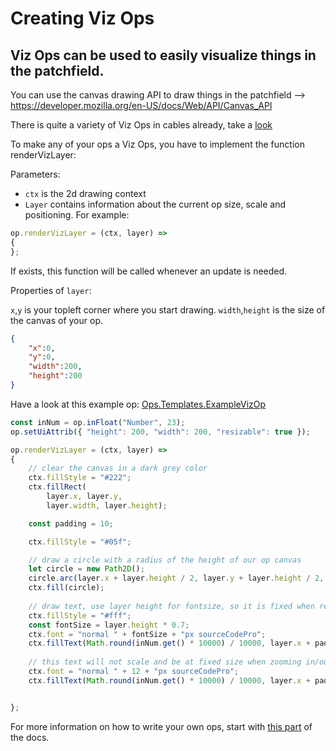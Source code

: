 # Creating Viz Ops

## Viz Ops can be used to easily visualize things in the patchfield.

You can use the canvas drawing API to draw things in the patchfield
--> https://developer.mozilla.org/en-US/docs/Web/API/Canvas_API

There is quite a variety of Viz Ops in cables already, take a [look](https://cables.gl/ops/Ops.Ui)

To make any of your ops a Viz Ops, you have to implement the function renderVizLayer:

Parameters:
- `ctx` is the 2d drawing context
- `Layer` contains information about the current op size, scale and positioning. For example:


```javascript
op.renderVizLayer = (ctx, layer) =>
{
};
```

If exists, this function will be called whenever an update is needed.

Properties of `layer`:

`x`,`y` is your topleft corner where you start drawing.
`width`,`height` is the size of the canvas of your op.

```json
{
    "x":0,
    "y":0,
    "width":200, 
    "height":200 
}
```

Have a look at this example op: [Ops.Templates.ExampleVizOp](https://cables.gl/op/Ops.Templates.ExampleVizOp)

```javascript
const inNum = op.inFloat("Number", 23);
op.setUiAttrib({ "height": 200, "width": 200, "resizable": true });

op.renderVizLayer = (ctx, layer) =>
{
    // clear the canvas in a dark grey color
    ctx.fillStyle = "#222";
    ctx.fillRect(
        layer.x, layer.y,
        layer.width, layer.height);

    const padding = 10;

    ctx.fillStyle = "#05f";

    // draw a circle with a radius of the height of our op canvas
    let circle = new Path2D();
    circle.arc(layer.x + layer.height / 2, layer.y + layer.height / 2, layer.height/2, 0, 2 * Math.PI, false);
    ctx.fill(circle);
    
    // draw text, use layer height for fontsize, so it is fixed when resizing the op or zooming the patch
    ctx.fillStyle = "#fff";
    const fontSize = layer.height * 0.7;
    ctx.font = "normal " + fontSize + "px sourceCodePro";
    ctx.fillText(Math.round(inNum.get() * 10000) / 10000, layer.x + padding, layer.y + fontSize);
    
    // this text will not scale and be at fixed size when zooming in/out
    ctx.font = "normal " + 12 + "px sourceCodePro";
    ctx.fillText(Math.round(inNum.get() * 10000) / 10000, layer.x + padding, layer.y+20);


};
```

For more information on how to write your own ops, start with [this part](../coding_ops) of the docs.
